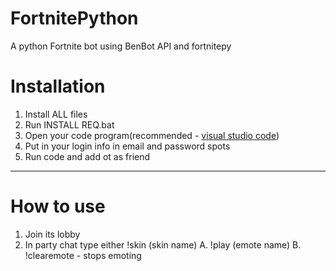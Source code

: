 # FortnitePython
A python Fortnite bot using BenBot API and fortnitepy
# Installation
1. Install ALL files
2. Run INSTALL REQ.bat
3. Open your code program(recommended - [visual studio code](https://code.visualstudio.com/))
4. Put in your login info in email and password spots
5. Run code and add ot as friend
------------------------------------------------------------
# How to use
1. Join its lobby
2. In party chat type either !skin (skin name)
A. !play (emote name)
B. !clearemote - stops emoting
